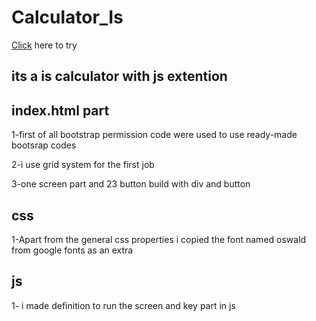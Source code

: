 # Calculator_Is

<a href="https://muhammetsalihaslan.github.io/Calculator_Is/">Click</a> here to try
 
## its a is calculator with js extention

## index.html part

1-first of all bootstrap permission code were used to use ready-made bootsrap codes

2-i use grid system for the first job

3-one screen part and 23 button build with div and button

## css

1-Apart from the general css properties i copied the font named oswald from google fonts as an extra

## js

1- i made definition to run the screen and key part in js


